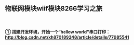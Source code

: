 ## 物联网模块wiif模块8266学习之旅
 
 #### ① 搭建开发环境，开始一个“hellow world”串口打印： http://blog.csdn.net/xh870189248/article/details/77985541

